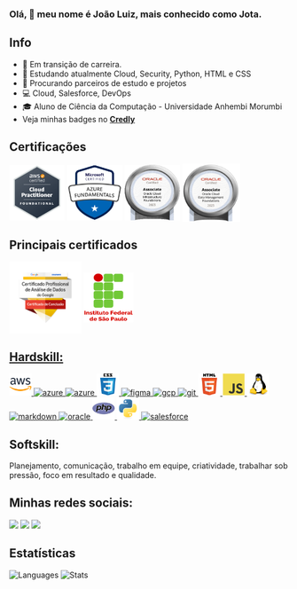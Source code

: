 ### Olá, 👋 meu nome é João Luiz, mais conhecido como Jota.

## Info
- 💫 Em transição de carreira.
- 🌱 Estudando atualmente Cloud, Security, Python, HTML e CSS
- 👯 Procurando parceiros de estudo e projetos
- 💻 Cloud, Salesforce, DevOps
- 🎓 Aluno de Ciência da Computação - Universidade Anhembi Morumbi
- Veja minhas badges no <b>[Credly](https://www.credly.com/users/joao-luiz.a075ef60/badges)</b>

## Certificações
<div style="display: inline_block">
<img align="center" alt="AWS Cloud Practitioner" height="100" width="100" src="https://github.com/JoaoLuizDev/JoaoLuizDev/blob/main/.github/assets/aws.png">
<img align="center" alt="AZ-900" height="100" width="100" src="https://github.com/JoaoLuizDev/JoaoLuizDev/blob/main/.github/assets/az-900.png">
<img align="center" alt="OCI Foundation Associate" height="100" width="100" src="https://github.com/JoaoLuizDev/JoaoLuizDev/blob/main/.github/assets/Oracle%20Cloud%20Infrastructure%202023%20Certified%20Foundations%20Associate.png">
<img align="center" alt="Oracle Cloud Data Management 2023 Certified Foundations Associate" height="105" width="105" src="https://github.com/JoaoLuizDev/JoaoLuizDev/blob/main/.github/assets/37hr8ds3.png">
</div>

          
## Principais certificados
<div style="display: inline_block">
<img align="center" alt="Google Análise de Dados" height="130" width="130" src="https://github.com/JoaoLuizDev/JoaoLuizDev/blob/main/.github/assets/image.png">
<a href="https://github.com/JoaoLuizDev/JoaoLuizDev/blob/main/.github/assets/Certificado%20-%20Servi%C3%A7os%20de%20Nuvem%20da%20Huawei%20ICT%20Academy%20-%20IFSP.pdf" target="_blank" rel="noreferrer"</a>
<img align="center" alt="Curso Huawei - IFSP" height="90" width="90" src="https://github.com/JoaoLuizDev/JoaoLuizDev/blob/main/.github/assets/ifsp-instituto-federal-de-educacao-ciencia-e-tecnologia-de-sao-paulo.png"> 
</div>

## Hardskill:
<div>
<p align="left"> <a href="https://aws.amazon.com" target="_blank" rel="noreferrer"> 
<img src="https://raw.githubusercontent.com/devicons/devicon/master/icons/amazonwebservices/amazonwebservices-original-wordmark.svg" alt="aws" width="40" height="40"/> </a> <a href="https://azure.microsoft.com/en-in/" target="_blank" rel="noreferrer"> 
<img src="https://www.vectorlogo.zone/logos/microsoft_azure/microsoft_azure-icon.svg" alt="azure" width="40" height="40"/> </a> 
<a href="https://www.canva.com/pt_br/" target="_blank" rel="noreferrer">
<img src="https://cdn.jsdelivr.net/gh/devicons/devicon/icons/canva/canva-original.svg" alt="azure" width="40" height="40"/>   
<a href="https://www.w3schools.com/css/" target="_blank" rel="noreferrer">
<img src="https://raw.githubusercontent.com/devicons/devicon/master/icons/css3/css3-original-wordmark.svg" alt="css3" width="40" height="40"/> </a> <a href="https://www.figma.com/" target="_blank" rel="noreferrer"> 
<img src="https://www.vectorlogo.zone/logos/figma/figma-icon.svg" alt="figma" width="40" height="40"/> </a> <a href="https://cloud.google.com" target="_blank" rel="noreferrer"> <img src="https://www.vectorlogo.zone/logos/google_cloud/google_cloud-icon.svg" alt="gcp" width="40" height="40"/> </a> <a href="https://git-scm.com/" target="_blank" rel="noreferrer"> 
<img src="https://www.vectorlogo.zone/logos/git-scm/git-scm-icon.svg" alt="git" width="40" height="40"/> </a> <a href="https://www.w3.org/html/" target="_blank" rel="noreferrer"> 
<img src="https://raw.githubusercontent.com/devicons/devicon/master/icons/html5/html5-original-wordmark.svg" alt="html5" width="40" height="40"/> </a> <a href="https://developer.mozilla.org/en-US/docs/Web/JavaScript" target="_blank" rel="noreferrer"> 
<img src="https://raw.githubusercontent.com/devicons/devicon/master/icons/javascript/javascript-original.svg" alt="javascript" width="40" height="40"/> </a> <a href="https://www.linux.org/" target="_blank" rel="noreferrer"> 
<img src="https://raw.githubusercontent.com/devicons/devicon/master/icons/linux/linux-original.svg" alt="linux" width="40" height="40"/> 
<a href="https://www.oracle.com/br/" target="_blank" rel="noreferrer">
<img src="https://img.shields.io/badge/Markdown-000000?style=for-the-badge&logo=markdown&logoColor=white" alt="markdown" width="80" height="40"/> </a> <a href="https://daringfireball.net/projects/markdown/" target="_blank" rel="noreferrer">
<img src="https://cdn.jsdelivr.net/gh/devicons/devicon/icons/oracle/oracle-original.svg" alt="oracle" width="70" height="50"/> </a>
<a href="https://www.php.net" target="_blank" rel="noreferrer"> 
<img src="https://raw.githubusercontent.com/devicons/devicon/master/icons/php/php-original.svg" alt="php" width="40" height="40"/> </a> 
<a href="https://www.python.org" target="_blank" rel="noreferrer"> 
<img src="https://raw.githubusercontent.com/devicons/devicon/master/icons/python/python-original.svg" alt="python" width="40" height="40"/> </a>
<a href="https://www.salesforce.com/br/" target="_blank" rel="noreferrer">  
<img src="https://cdn.jsdelivr.net/gh/devicons/devicon/icons/salesforce/salesforce-original.svg" alt="salesforce" width="50" height="50"/> </a>
</div>

          

## Softskill:
Planejamento, comunicação, trabalho em equipe, criatividade, trabalhar sob pressão, foco em resultado e qualidade.

## Minhas redes sociais:
 
<div>  
  <a href="mailto:joaoluizcienciacomp@gmail.com"><img src="https://img.shields.io/badge/Gmail-D14836?style=for-the-badge&logo=gmail&logoColor=white"></a>
  <a href="https://www.linkedin.com/in/joaoluizbr" target="_blank"><img src="https://img.shields.io/badge/-LinkedIn-%230077B5?style=for-the-badge&logo=linkedin&logoColor=white" target="_blank"></a> 
  <a href="https://medium.com/@joaoluizcienciacomp"><img src="https://img.shields.io/badge/Medium-12100E?style=for-the-badge&logo=medium&logoColor=white" target="_blank"></a>
</div>

## Estatísticas

![Languages](https://github-readme-stats.vercel.app/api/top-langs/?username=JoaoLuizDev&layout=compact&show_icons=true&hide_border=true&theme=monokai&langs_count=10) 
![Stats](https://github-readme-stats.vercel.app/api?username=JoaoLuizDev&show_icons=true&theme=monokai&count_private=true&hide_border=true&include_all_commits=true)  



